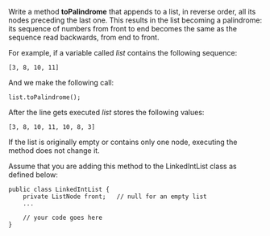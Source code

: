 Write a method **toPalindrome** that appends to a list, in reverse order, all its nodes preceding the last one. This results in the list becoming a palindrome: its sequence of numbers from front to end becomes the same as the sequence read backwards, from end to front.

For example, if a variable called _list_ contains the following sequence:

`[3, 8, 10, 11]`

And we make the following call:

`list.toPalindrome();`

After the line gets executed _list_ stores the following values:

`[3, 8, 10, 11, 10, 8, 3]`

If the list is originally empty or contains only one node, executing the method does not change it.

Assume that you are adding this method to the LinkedIntList class as defined below:

```
public class LinkedIntList {
    private ListNode front;   // null for an empty list
    ...
    
    // your code goes here
}
```